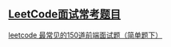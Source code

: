## [LeetCode面试常考题目](https://www.yuque.com/cuggz/interview/uxemin)

[leetcode 最常见的150道前端面试题（简单题下）](https://mp.weixin.qq.com/s/UnLxjlfdb0ccOFx5snUJZQ)